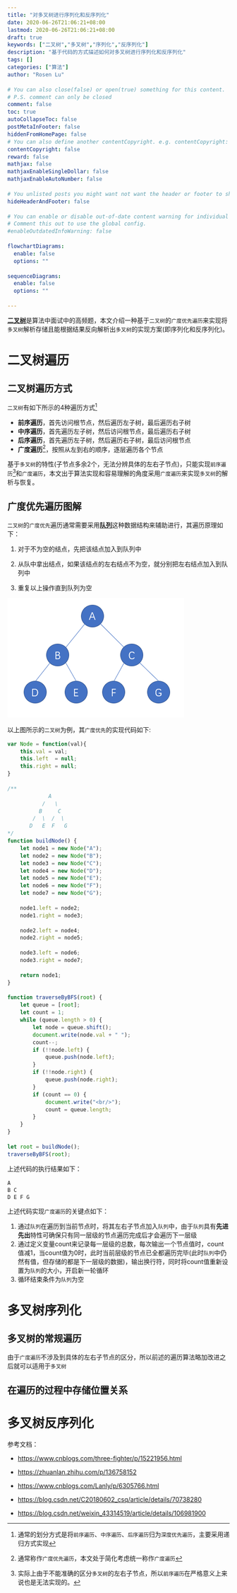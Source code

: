 ```yaml
---
title: "对多叉树进行序列化和反序列化"
date: 2020-06-26T21:06:21+08:00
lastmod: 2020-06-26T21:06:21+08:00
draft: true
keywords: ["二叉树","多叉树","序列化","反序列化"]
description: "基于代码的方式描述如何对多叉树进行序列化和反序列化"
tags: []
categories: ["算法"]
author: "Rosen Lu"

# You can also close(false) or open(true) something for this content.
# P.S. comment can only be closed
comment: false
toc: true
autoCollapseToc: false
postMetaInFooter: false
hiddenFromHomePage: false
# You can also define another contentCopyright. e.g. contentCopyright: "This is another copyright."
contentCopyright: false
reward: false
mathjax: false
mathjaxEnableSingleDollar: false
mathjaxEnableAutoNumber: false

# You unlisted posts you might want not want the header or footer to show
hideHeaderAndFooter: false

# You can enable or disable out-of-date content warning for individual post.
# Comment this out to use the global config.
#enableOutdatedInfoWarning: false

flowchartDiagrams:
  enable: false
  options: ""

sequenceDiagrams: 
  enable: false
  options: ""

---
```


[**二叉树**](https://zh.wikipedia.org/zh-cn/%E4%BA%8C%E5%8F%89%E6%A0%91)是算法中面试中的高频题，本文介绍一种基于`二叉树`的`广度优先遍历`来实现将`多叉树`解析存储且能根据结果反向解析出`多叉树`的实现方案(即序列化和反序列化)。

<!--more-->

# 二叉树遍历

## 二叉树遍历方式

`二叉树`有如下所示的4种遍历方式[^1]

* **前序遍历**，首先访问根节点，然后遍历左子树，最后遍历右子树
* **中序遍历**，首先遍历左子树，然后访问根节点，最后遍历右子树
* **后序遍历**，首先遍历左子树，然后遍历右子树，最后访问根节点
* **广度遍历**[^2]，按照从左到右的顺序，逐层遍历各个节点

基于`多叉树`的特性(子节点多余2个，无法分辨具体的左右子节点)，只能实现`前序遍历`[^3]和`广度遍历`，本文出于算法实现和容易理解的角度采用`广度遍历`来实现`多叉树`的解析与恢复。

## 广度优先遍历图解

`二叉树`的`广度优先`遍历通常需要采用[**队列**](https://zh.wikipedia.org/wiki/%E9%98%9F%E5%88%97)这种数据结构来辅助进行，其遍历原理如下：

1. 对于不为空的结点，先把该结点加入到队列中

2. 从队中拿出结点，如果该结点的左右结点不为空，就分别把左右结点加入到队列中

3. 重复以上操作直到队列为空

![二叉树示意图](/blog_img/algorithm/serialization-and-deserialization-for-multiple-node-tree/binary-tree-structure.png "二叉树示意图")  

以上图所示的`二叉树`为例，其`广度优先`的实现代码如下:

```javascript
var Node = function(val){
	this.val = val;
	this.left  = null;
	this.right = null;
}

/**
			 A
		   /   \
		  B     C
		/  \  /  \
	   D   E  F   G
*/
function buildNode() {
	let node1 = new Node("A");
	let node2 = new Node("B");
	let node3 = new Node("C");
	let node4 = new Node("D");
	let node5 = new Node("E");
	let node6 = new Node("F");
	let node7 = new Node("G");

	node1.left = node2;
	node1.right = node3;

	node2.left = node4;
	node2.right = node5;

	node3.left = node6;
	node3.right = node7;

	return node1;
}

function traverseByBFS(root) {
	let queue = [root];
	let count = 1;
	while (queue.length > 0) {
		let node = queue.shift();
		document.write(node.val + " ");
		count--;
		if (!!node.left) {
			queue.push(node.left);
		}
		if (!!node.right) {
			queue.push(node.right);
		}
		if (count == 0) {
			document.write("<br/>");
			count = queue.length;
		}
	}
}

let root = buildNode();
traverseByBFS(root);
```

上述代码的执行结果如下：

```text
A
B C
D E F G
```

上述代码实现`广度遍历`的关键点如下：

1. 通过`队列`在遍历到当前节点时，将其左右子节点加入`队列`中，由于`队列`具有**先进先出**特性可确保只有同一层级的节点遍历完成后才会遍历下一层级
2. 通过定义变量count来记录每一层级的总数，每次输出一个节点值时，count值减1，当count值为0时，此时当前层级的节点已全都遍历完毕(此时`队列`中仍然有值，但存储的都是下一层级的数据)，输出换行符，同时将count值重新设置为`队列`的大小，开启新一轮循环
3. 循环结束条件为`队列`为空

# 多叉树序列化

## 多叉树的常规遍历

由于`广度遍历`不涉及到具体的左右子节点的区分，所以前述的遍历算法略加改进之后就可以适用于`多叉树`

## 在遍历的过程中存储位置关系





# 多叉树反序列化

[^1]:  通常的划分方式是将`前序遍历`、`中序遍历`、`后序遍历`归为`深度优先遍历`，主要采用递归方式实现
[^2]:  通常称作`广度优先遍历`，本文处于简化考虑统一称作`广度遍历`
[^3]: 实际上由于不能准确的区分`多叉树`的左右子节点，所以`前序遍历`在严格意义上来说也是无法实现的。

参考文档：

* https://www.cnblogs.com/three-fighter/p/15221956.html
* https://zhuanlan.zhihu.com/p/136758152
* https://www.cnblogs.com/Lanly/p/6305766.html

* https://blog.csdn.net/C20180602_csq/article/details/70738280
* https://blog.csdn.net/weixin_43314519/article/details/106981900
